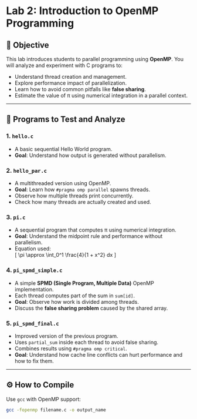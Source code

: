 # Lab 2: Introduction to OpenMP Programming

## 🧠 Objective

This lab introduces students to parallel programming using **OpenMP**. You will analyze and experiment with C programs to:

- Understand thread creation and management.
- Explore performance impact of parallelization.
- Learn how to avoid common pitfalls like **false sharing**.
- Estimate the value of π using numerical integration in a parallel context.

---

## 🧪 Programs to Test and Analyze

### 1. `hello.c`
- A basic sequential Hello World program.
- **Goal**: Understand how output is generated without parallelism.

### 2. `hello_par.c`
- A multithreaded version using OpenMP.
- **Goal**: Learn how `#pragma omp parallel` spawns threads.
- Observe how multiple threads print concurrently.
- Check how many threads are actually created and used.

### 3. `pi.c`
- A sequential program that computes π using numerical integration.
- **Goal**: Understand the midpoint rule and performance without parallelism.
- Equation used:  
  \[
  \pi \approx \int_0^1 \frac{4}{1 + x^2} dx
  \]

### 4. `pi_spmd_simple.c`
- A simple **SPMD (Single Program, Multiple Data)** OpenMP implementation.
- Each thread computes part of the sum in `sum[id]`.
- **Goal**: Observe how work is divided among threads.
- Discuss the **false sharing problem** caused by the shared array.

### 5. `pi_spmd_final.c`
- Improved version of the previous program.
- Uses `partial_sum` inside each thread to avoid false sharing.
- Combines results using `#pragma omp critical`.
- **Goal**: Understand how cache line conflicts can hurt performance and how to fix them.

---

## ⚙️ How to Compile

Use `gcc` with OpenMP support:
```bash
gcc -fopenmp filename.c -o output_name
